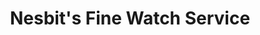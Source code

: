 ---
title: "Nesbit's Fine Watch Service"
url: /seattle/nesbits-fine-watch-service/
shop: Schmuck
---